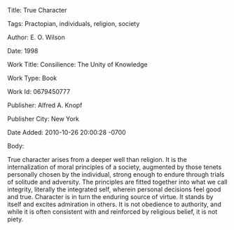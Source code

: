 Title:  True Character

Tags:   Practopian, individuals, religion, society

Author: E. O. Wilson

Date:   1998

Work Title: Consilience: The Unity of Knowledge

Work Type: Book

Work Id: 0679450777

Publisher: Alfred A. Knopf

Publisher City: New York

Date Added: 2010-10-26 20:00:28 -0700

Body: 

True character arises from a deeper well than religion. It is the internalization of moral principles of a society, augmented by those tenets personally chosen by the individual, strong enough to endure through trials of solitude and adversity. The principles are fitted together into what we call integrity, literally the integrated self, wherein personal decisions feel good and true. Character is in turn the enduring source of virtue. It stands by itself and excites admiration in others. It is not obedience to authority, and while it is often consistent with and reinforced by religious belief, it is not piety.

